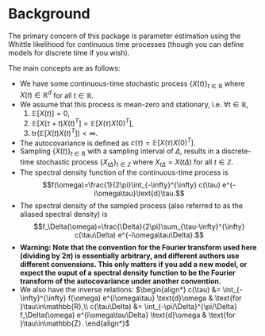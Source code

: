 # Background

The primary concern of this package is parameter estimation using the Whittle likelihood for continuous time processes (though you can define models for discrete time if you wish).

The main concepts are as follows:

- We have some continuous-time stochastic process $\{X(t)\}_{t\in\mathbb{R}}$ where $X(t)\in\mathbb{R}^d$ for all $t\in\mathbb{R}$.
- We assume that this process is mean-zero and stationary, i.e. $\forall t \in \mathbb{R}$,
    1) $\mathbb{E}[X(t)] = 0,$
    2) $\mathbb{E}[X(\tau+t)X(t)^T] = \mathbb{E}[X(\tau)X(0)^T],$
    3) $\text{tr}(\mathbb{E}[X(t)X(t)^T]) < \infty.$
- The autocovariance is defined as $c(\tau)=\mathbb{E}[X(\tau)X(0)^T]$.
- Sampling $\{X(t)\}_{t\in\mathbb{R}}$ with a sampling interval of $\Delta$, results in a discrete-time stochastic process $\{X_{t\Delta}\}_{t\in\mathbb{Z}}$ where $X_{t\Delta} = X(t\Delta)$ for all $t\in\mathbb{Z}$.
- The spectral density function of the continuous-time process is
$$f(\omega)=\frac{1}{2\pi}\int_{-\infty}^{\infty} c(\tau) e^{-i\omega\tau}\text{d}\tau.$$
- The spectral density of the sampled process (also referred to as the aliased spectral density) is
$$f_\Delta(\omega)=\frac{\Delta}{2\pi}\sum_{\tau-\infty}^{\infty} c(\tau\Delta) e^{-i\omega\tau\Delta}.$$
- **Warning: Note that the convention for the Fourier transform used here (dividing by $2\pi$) is essentially arbitrary, and different authors use different convensions. This only matters if you add a new model, or expect the ouput of a spectral density function to be the Fourier transform of the autocovariance under another convention.**
- We also have the inverse relations:
$\begin{align*}
	c(\tau) &= \int_{-\infty}^{\infty} f(\omega) e^{i\omega\tau} \text{d}\omega & \text{for }\tau\in\mathbb{R},\\
	c(\tau\Delta) &= \int_{-\pi/\Delta}^{\pi/\Delta} f_\Delta(\omega) e^{i\omega\tau\Delta} \text{d}\omega & \text{for }\tau\in\mathbb{Z}.
\end{align*}$
